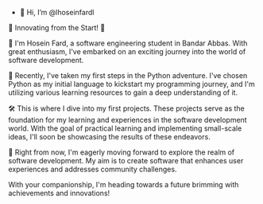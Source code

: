 - 👋 Hi, I’m @lhoseinfardl

🚀 Innovating from the Start! 🌟

👋 I'm Hosein Fard, a software engineering student in Bandar Abbas. With great enthusiasm, I've embarked on an exciting journey into the world of software development.

🌱 Recently, I've taken my first steps in the Python adventure. I've chosen Python as my initial language to kickstart my programming journey, and I'm utilizing various learning resources to gain a deep understanding of it.

🛠 This is where I dive into my first projects. These projects serve as the foundation for my learning and experiences in the software development world. With the goal of practical learning and implementing small-scale ideas, I'll soon be showcasing the results of these endeavors.

🔭 Right from now, I'm eagerly moving forward to explore the realm of software development. My aim is to create software that enhances user experiences and addresses community challenges.

With your companionship, I'm heading towards a future brimming with achievements and innovations!
<!---
lhoseinfardl/lhoseinfardl is a ✨ special ✨ repository because its `README.md` (this file) appears on your GitHub profile.
You can click the Preview link to take a look at your changes.
--->
